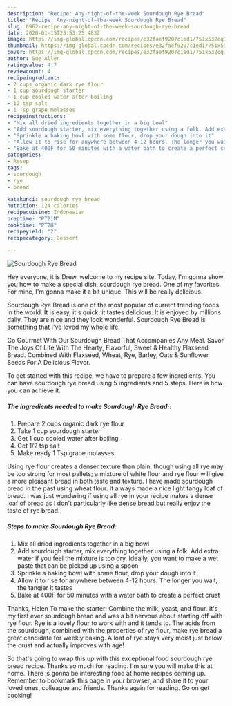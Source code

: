 ```yaml
---
description: "Recipe: Any-night-of-the-week Sourdough Rye Bread"
title: "Recipe: Any-night-of-the-week Sourdough Rye Bread"
slug: 6962-recipe-any-night-of-the-week-sourdough-rye-bread
date: 2020-01-15T23:53:25.483Z
image: https://img-global.cpcdn.com/recipes/e32faef9207c1ed1/751x532cq70/sourdough-rye-bread-recipe-main-photo.jpg
thumbnail: https://img-global.cpcdn.com/recipes/e32faef9207c1ed1/751x532cq70/sourdough-rye-bread-recipe-main-photo.jpg
cover: https://img-global.cpcdn.com/recipes/e32faef9207c1ed1/751x532cq70/sourdough-rye-bread-recipe-main-photo.jpg
author: Sue Allen
ratingvalue: 4.7
reviewcount: 4
recipeingredient:
- 2 cups organic dark rye flour
- 1 cup sourdough starter
- 1 cup cooled water after boiling
- 12 tsp salt
- 1 Tsp grape molasses
recipeinstructions:
- "Mix all dried ingredients together in a big bowl"
- "Add sourdough starter, mix everything together using a folk. Add extra water if you feel the mixture is too dry. Ideally, you want to make a wet paste that can be picked up using a spoon"
- "Sprinkle a baking bowl with some flour, drop your dough into it"
- "Allow it to rise for anywhere between 4-12 hours. The longer you wait, the tangier it tastes"
- "Bake at 400F for 50 minutes with a water bath to create a perfect crust"
categories:
- Resep
tags:
- sourdough
- rye
- bread

katakunci: sourdough rye bread
nutrition: 124 calories
recipecuisine: Indonesian
preptime: "PT21M"
cooktime: "PT2H"
recipeyield: "2"
recipecategory: Dessert

---
```



![Sourdough Rye Bread](https://img-global.cpcdn.com/recipes/e32faef9207c1ed1/751x532cq70/sourdough-rye-bread-recipe-main-photo.jpg)

Hey everyone, it is Drew, welcome to my recipe site. Today, I'm gonna show you how to make a special dish, sourdough rye bread. One of my favorites. For mine, I'm gonna make it a bit unique. This will be really delicious.

Sourdough Rye Bread is one of the most popular of current trending foods in the world. It is easy, it's quick, it tastes delicious. It is enjoyed by millions daily. They are nice and they look wonderful. Sourdough Rye Bread is something that I've loved my whole life.

Go Gourmet With Our Sourdough Bread That Accompanies Any Meal. Savor The Joys Of Life With The Hearty, Flavorful, Sweet &amp; Healthy Flaxseed Bread. Combined With Flaxseed, Wheat, Rye, Barley, Oats &amp; Sunflower Seeds For A Delicious Flavor.


To get started with this recipe, we have to prepare a few ingredients. You can have sourdough rye bread using 5 ingredients and 5 steps. Here is how you can achieve it.

##### The ingredients needed to make Sourdough Rye Bread::

1. Prepare 2 cups organic dark rye flour
1. Take 1 cup sourdough starter
1. Get 1 cup cooled water after boiling
1. Get 1/2 tsp salt
1. Make ready 1 Tsp grape molasses


Using rye flour creates a denser texture than plain, though using all rye may be too strong for most pallets; a mixture of white flour and rye flour will give a more pleasant bread in both taste and texture. I have made sourdough bread in the past using wheat flour. It always made a nice light tangy loaf of bread. I was just wondering if using all rye in your recipe makes a dense loaf of bread as I don&#39;t particularly like dense bread but really enjoy the taste of rye bread. 

##### Steps to make Sourdough Rye Bread:

1. Mix all dried ingredients together in a big bowl
1. Add sourdough starter, mix everything together using a folk. Add extra water if you feel the mixture is too dry. Ideally, you want to make a wet paste that can be picked up using a spoon
1. Sprinkle a baking bowl with some flour, drop your dough into it
1. Allow it to rise for anywhere between 4-12 hours. The longer you wait, the tangier it tastes
1. Bake at 400F for 50 minutes with a water bath to create a perfect crust


Thanks, Helen To make the starter: Combine the milk, yeast, and flour. It&#39;s my first ever sourdough bread and was a bit nervous about starting off with rye flour. Rye is a lovely flour to work with and it tends to. The acids from the sourdough, combined with the properties of rye flour, make rye bread a great candidate for weekly baking. A loaf of rye stays very moist just below the crust and actually improves with age! 

So that's going to wrap this up with this exceptional food sourdough rye bread recipe. Thanks so much for reading. I'm sure you will make this at home. There is gonna be interesting food at home recipes coming up. Remember to bookmark this page in your browser, and share it to your loved ones, colleague and friends. Thanks again for reading. Go on get cooking!
